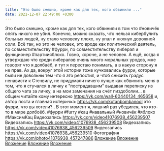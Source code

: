 ```yaml
---
title: "Это было смешно, кроме как для тех, кого обвинили ..."
date: 2021-12-07 22:49:00 +0300
---
```


Это было смешно, кроме как для тех, кого обвинили в том что #новичёк опять никого не убил. Конечно, можно сказать, что нельзя кибербулить больных людей, ну стало человеку плохо, ну упал и нюхнул дорожной соли. Всё так, но это не человек, это вроде как политический деятель, по совместительству #фурри, по совместительству либерал и функционер #партиияблоко. Говно, короче, а не человек. А ещё, когда я утверждаю что среди либералов очень много моральных уродов, мне говорят что я долбаёб, и тут я перестаю понимать, а в какую сторону я не прав.
Ах да, вокруг этой истории тоже кучковались фурри, которые были не довольны тем что я это репостил, и чтоб снизить градус ненависти к Стенвилу, не придумали ничего лучше как обвинить меня в том, что я стучался в личку к "пострадавшим" выдавая переписку из общего чата за личку, а на мои замечания на счёт пиздоболии... в общем читайте кому интересно https://vk.com/wall-60440134_465658 и, автор поста и главная истеричка: https://vk.com/kotanbombanool это фурри, что вы хотели? . В этот момент я, лишний раз убедился, что кто-то в мире долбоёб.
#фурри #furry #кац #навальный #новичёк #яблоко #МаксимКац
Видеозапись
<a class="vk-attach" href="https://vk.com/video41076938_456239507">https://vk.com/video41076938_456239507</a>
Видеозапись
<a class="vk-attach" href="https://vk.com/video41076938_456239508">https://vk.com/video41076938_456239508</a>
Видеозапись
<a class="vk-attach" href="https://vk.com/video41076938_456239509">https://vk.com/video41076938_456239509</a>
Видеозапись
<a class="vk-attach" href="https://vk.com/video41076938_456239510">https://vk.com/video41076938_456239510</a>
Фотография
<a class="vk-attach" href="https://vk.com/photo41076938_457247886">https://vk.com/photo41076938_457247886</a>
<a class="vk-attach" href="https://vk.com/video41076938_456239507">Вложение</a>
<a class="vk-attach" href="https://vk.com/video41076938_456239508">Вложение</a>
<a class="vk-attach" href="https://vk.com/video41076938_456239509">Вложение</a>
<a class="vk-attach" href="https://vk.com/video41076938_456239510">Вложение</a>
<a class="vk-attach" href="https://vk.com/photo41076938_457247886">Вложение</a>
